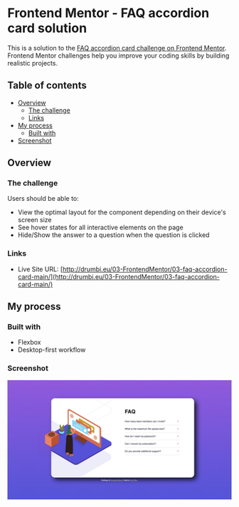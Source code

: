 # Frontend Mentor - FAQ accordion card solution

This is a solution to the [FAQ accordion card challenge on Frontend Mentor](https://www.frontendmentor.io/challenges/faq-accordion-card-XlyjD0Oam). Frontend Mentor challenges help you improve your coding skills by building realistic projects. 

## Table of contents

- [Overview](#overview)
  - [The challenge](#the-challenge)
  - [Links](#links)
- [My process](#my-process)
  - [Built with](#built-with)
- [Screenshot](#screenshot)

## Overview

### The challenge

Users should be able to:

- View the optimal layout for the component depending on their device's screen size
- See hover states for all interactive elements on the page
- Hide/Show the answer to a question when the question is clicked

### Links

- Live Site URL: [http://drumbi.eu/03-FrontendMentor/03-faq-accordion-card-main/](http://drumbi.eu/03-FrontendMentor/03-faq-accordion-card-main/)

## My process

### Built with

- Flexbox
- Desktop-first workflow

### Screenshot

![](./screenShot/ScreenShot.jpg)